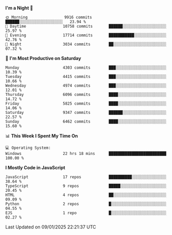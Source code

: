 <!--START_SECTION:waka-->
**I'm a Night 🦉** 

```text
🌞 Morning                9916 commits        ██████░░░░░░░░░░░░░░░░░░░   23.94 % 
🌆 Daytime                10758 commits       ██████░░░░░░░░░░░░░░░░░░░   25.97 % 
🌃 Evening                17714 commits       ███████████░░░░░░░░░░░░░░   42.76 % 
🌙 Night                  3034 commits        ██░░░░░░░░░░░░░░░░░░░░░░░   07.32 % 
```
📅 **I'm Most Productive on Saturday** 

```text
Monday                   4303 commits        ███░░░░░░░░░░░░░░░░░░░░░░   10.39 % 
Tuesday                  4415 commits        ███░░░░░░░░░░░░░░░░░░░░░░   10.66 % 
Wednesday                4974 commits        ███░░░░░░░░░░░░░░░░░░░░░░   12.01 % 
Thursday                 6096 commits        ████░░░░░░░░░░░░░░░░░░░░░   14.72 % 
Friday                   5825 commits        ████░░░░░░░░░░░░░░░░░░░░░   14.06 % 
Saturday                 9347 commits        ██████░░░░░░░░░░░░░░░░░░░   22.57 % 
Sunday                   6462 commits        ████░░░░░░░░░░░░░░░░░░░░░   15.60 % 
```


📊 **This Week I Spent My Time On** 

```text
💻 Operating System: 
Windows                  22 hrs 18 mins      █████████████████████████   100.00 % 
```

**I Mostly Code in JavaScript** 

```text
JavaScript               17 repos            ██████████░░░░░░░░░░░░░░░   38.64 % 
TypeScript               9 repos             █████░░░░░░░░░░░░░░░░░░░░   20.45 % 
HTML                     4 repos             ██░░░░░░░░░░░░░░░░░░░░░░░   09.09 % 
Python                   2 repos             █░░░░░░░░░░░░░░░░░░░░░░░░   04.55 % 
EJS                      1 repo              █░░░░░░░░░░░░░░░░░░░░░░░░   02.27 % 
```




 Last Updated on 09/01/2025 22:21:37 UTC
<!--END_SECTION:waka-->

<!--
**likaiqiang/likaiqiang** is a ✨ _special_ ✨ repository because its `README.md` (this file) appears on your GitHub profile.

Here are some ideas to get you started:

- 🔭 I’m currently working on ...
- 🌱 I’m currently learning ...
- 👯 I’m looking to collaborate on ...
- 🤔 I’m looking for help with ...
- 💬 Ask me about ...
- 📫 How to reach me: ...
- 😄 Pronouns: ...
- ⚡ Fun fact: ...
-->
